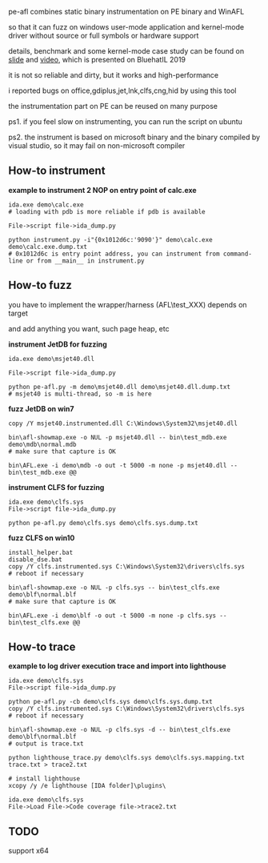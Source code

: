 pe-afl combines static binary instrumentation on PE binary and WinAFL

so that it can fuzz on windows user-mode application and kernel-mode driver without source or full symbols or hardware support

details, benchmark and some kernel-mode case study can be found on [slide](https://www.slideshare.net/wmliang/make-static-instrumentation-great-again-high-performance-fuzzing-for-windows-system) and [video](https://www.youtube.com/watch?v=OipNF8v2His), which is presented on BluehatIL 2019

it is not so reliable and dirty, but it works and high-performance

i reported bugs on office,gdiplus,jet,lnk,clfs,cng,hid by using this tool

the instrumentation part on PE can be reused on many purpose

ps1. if you feel slow on instrumenting, you can run the script on ubuntu

ps2. the instrument is based on microsoft binary and the binary compiled by visual studio, so it may fail on non-microsoft compiler

## How-to instrument

**example to instrument 2 NOP on entry point of calc.exe**

```
ida.exe demo\calc.exe
# loading with pdb is more reliable if pdb is available

File->script file->ida_dump.py

python instrument.py -i"{0x1012d6c:'9090'}" demo\calc.exe demo\calc.exe.dump.txt
# 0x1012d6c is entry point address, you can instrument from command-line or from __main__ in instrument.py
```

## How-to fuzz

you have to implement the wrapper/harness (AFL\test_XXX\) depends on target

and add anything you want, such page heap, etc

**instrument JetDB for fuzzing**

```
ida.exe demo\msjet40.dll

File->script file->ida_dump.py

python pe-afl.py -m demo\msjet40.dll demo\msjet40.dll.dump.txt
# msjet40 is multi-thread, so -m is here
```

**fuzz JetDB on win7**

```
copy /Y msjet40.instrumented.dll C:\Windows\System32\msjet40.dll

bin\afl-showmap.exe -o NUL -p msjet40.dll -- bin\test_mdb.exe demo\mdb\normal.mdb
# make sure that capture is OK

bin\AFL.exe -i demo\mdb -o out -t 5000 -m none -p msjet40.dll -- bin\test_mdb.exe @@
```

**instrument CLFS for fuzzing**

```
ida.exe demo\clfs.sys
File->script file->ida_dump.py

python pe-afl.py demo\clfs.sys demo\clfs.sys.dump.txt
```

**fuzz CLFS on win10**

```
install_helper.bat
disable_dse.bat
copy /Y clfs.instrumented.sys C:\Windows\System32\drivers\clfs.sys
# reboot if necessary
	
bin\afl-showmap.exe -o NUL -p clfs.sys -- bin\test_clfs.exe demo\blf\normal.blf
# make sure that capture is OK
	
bin\AFL.exe -i demo\blf -o out -t 5000 -m none -p clfs.sys -- bin\test_clfs.exe @@
```

## How-to trace

**example to log driver execution trace and import into lighthouse**

```
ida.exe demo\clfs.sys
File->script file->ida_dump.py

python pe-afl.py -cb demo\clfs.sys demo\clfs.sys.dump.txt
copy /Y clfs.instrumented.sys C:\Windows\System32\drivers\clfs.sys
# reboot if necessary

bin\afl-showmap.exe -o NUL -p clfs.sys -d -- bin\test_clfs.exe demo\blf\normal.blf
# output is trace.txt

python lighthouse_trace.py demo\clfs.sys demo\clfs.sys.mapping.txt trace.txt > trace2.txt

# install lighthouse
xcopy /y /e lighthouse [IDA folder]\plugins\

ida.exe demo\clfs.sys
File->Load File->Code coverage file->trace2.txt
```

## TODO

support x64
